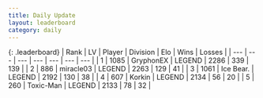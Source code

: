 ```yaml
---
title: Daily Update
layout: leaderboard
category: daily
---
```


{: .leaderboard}
| Rank | LV | Player | Division | Elo | Wins | Losses |
| --- | --- | --- | --- | --- | --- | --- |
| <span data-change="1">1</span> | 1085 | <span title="ID: 315148">GryphonEX</span> | LEGEND | <span data-change="34">2286</span> | <span data-change="10">339</span> | <span data-change="1">139</span> |
| <span data-change="1">2</span> | 886 | <span title="ID: 416373">miracle03</span> | LEGEND | <span data-change="23">2263</span> | <span data-change="9">129</span> | <span data-change="2">41</span> |
| <span data-change="-2">3</span> | 1061 | <span title="ID: 417840">Ice Bear.</span> | LEGEND | <span data-change="-73">2192</span> | <span data-change="24">130</span> | <span data-change="15">38</span> |
| <span data-change="5">4</span> | 607 | <span title="ID: 31847">Korkin</span> | LEGEND | <span data-change="43">2134</span> | <span data-change="11">56</span> | <span data-change="3">20</span> |
| <span data-change="-1">5</span> | 260 | <span title="ID: 521263">Toxic-Man</span> | LEGEND | <span data-change="0">2133</span> | <span data-change="0">78</span> | <span data-change="0">32</span> |
